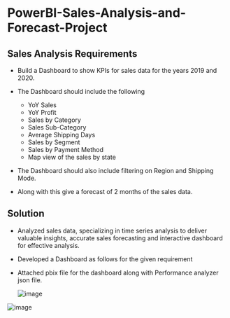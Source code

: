 # PowerBI-Sales-Analysis-and-Forecast-Project

## Sales Analysis Requirements

- Build a Dashboard to show KPIs for sales data for the years 2019 and 2020.
- The Dashboard should include the following
  - YoY Sales
  - YoY Profit
  - Sales by Category
  - Sales Sub-Category
  - Average Shipping Days
  - Sales by Segment
  - Sales by Payment Method
  - Map view of the sales by state

- The Dashboard should also include filtering on Region and Shipping Mode.
- Along with this give a forecast of 2 months of the sales data.

## Solution
- Analyzed sales data, specializing in time series analysis to deliver valuable insights, accurate sales forecasting and interactive dashboard for effective analysis.
- Developed a Dashboard as follows for the given requirement
- Attached pbix file for the dashboard along with Performance analyzer json file.

  ![image](https://github.com/Subramanian-Thiagarajan/PowerBI-Sales-Analysis-and-Forecast-Project/assets/96657323/32954d49-e79d-414c-b371-dc305d141cfc)

![image](https://github.com/Subramanian-Thiagarajan/PowerBI-Sales-Analysis-and-Forecast-Project/assets/96657323/6175ccfd-a766-4569-9450-032bf254e97a)
